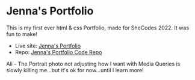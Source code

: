 # Jenna's Portfolio

This is my first ever html & css Portfolio, made for SheCodes 2022. It was fun to make!

- Live site: [Jenna's Portfolio](https://djjkc.github.io/)
- Repo: [Jenna's Portfolio Code Repo](https://github.com/djjkc/djjkc.github.io)

Ali - The Portrait photo not adjusting how I want with Media Queries is slowly killing me...but it's ok for now...until I learn more!
